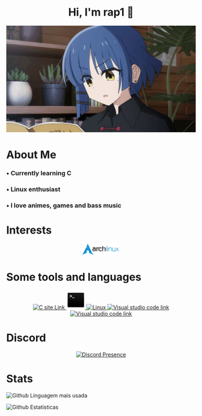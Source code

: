 <div align="center">
  <!-- Profile -->
  <div>
    <h1> Hi, I'm rap1 👋 </h1>
    <img src="/resources/ryo-surprise.gif" alt="ryo image" width="700">
  </div>

  <!-- About -->
  <div align="left">
    <h1>About Me</h1>
    <h3>• Currently learning C </h3>
    <h3>• Linux enthusiast </h3>
    <h3>• I love animes, games and bass music </h3>
  </div>

  <!-- Interests -->
  <div>
    <h1 align="left">Interests</h1>
    <a href="https://archlinux.org/" target="_blank" rel="noreferrer"> <img src="/resources/archlinux.png" alt="Arch Linux Link" width="20%" height="20%"> </a>
  </div>

  <!-- Tools -->
  <div>
  <h1 align="left">Some tools and languages</h1>
    <p>
      <a href="https://www.learn-c.org/">
        <img src="https://skillicons.dev/icons?i=c" alt="C site Link">
      </a>
      <a href="https://www.gnu.org/software/bash/" target="_blank" rel="noreferrer">
        <img src="/resources/terminal.png" alt="Linux Bash info" width="50" height="50">
      </a>
      <a href="https://linux.org/" target="_blank" rel="noreferrer">
        <img src="https://skillicons.dev/icons?i=linux" alt="Linux">
      </a>
      <a href="https://code.visualstudio.com/" target="_blank" rel="noreferrer">
        <img src="https://skillicons.dev/icons?i=vscode" alt="Visual studio code link">
      </a>
      <a href="https://python.org/" target="_blank" rel="noreferrer">
        <img src="https://skillicons.dev/icons?i=py" alt="Visual studio code link">
      </a>
    </p>
  </div>

  <!-- Discord -->
  <div>
      <h1 align="left">Discord</h1>
      <a href="https://discord.com/users/535152853560328202" target="_blank" rel="noreferrer">
          <img src="https://lanyard.cnrad.dev/api/535152853560328202?showDisplayName=true&idleMessage=Problably%20Sleeping...&borderRadius=30px" alt="Discord Presence">
      </a>
  </div>
</div>

<!-- Stats -->
<div>
  <h1>Stats</h1>
  <p>
    <img src="https://github-readme-stats.vercel.app/api/top-langs/?username=srcrapi&hide=css&layout=compact&locale=en&langs_count=6&count_private=true&theme=dracula&hide_border=true" alt="Github Linguagem mais usada"></p>
  <p>
    <img src="https://github-readme-stats.vercel.app/api?username=srcrapi&show_icons=true&theme=dracula&count_private=true" alt="Github Estatisticas">
  </p>
</div>
